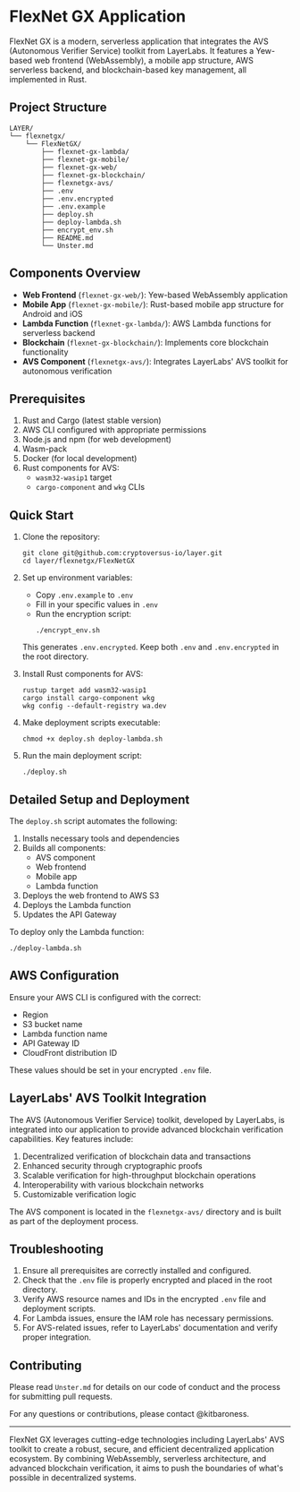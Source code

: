 # FlexNet GX Application

FlexNet GX is a modern, serverless application that integrates the AVS (Autonomous Verifier Service) toolkit from LayerLabs. It features a Yew-based web frontend (WebAssembly), a mobile app structure, AWS serverless backend, and blockchain-based key management, all implemented in Rust.

## Project Structure

```
LAYER/
└── flexnetgx/
    └── FlexNetGX/
        ├── flexnet-gx-lambda/
        ├── flexnet-gx-mobile/
        ├── flexnet-gx-web/
        ├── flexnet-gx-blockchain/
        ├── flexnetgx-avs/
        ├── .env
        ├── .env.encrypted
        ├── .env.example
        ├── deploy.sh
        ├── deploy-lambda.sh
        ├── encrypt_env.sh
        ├── README.md
        └── Unster.md
```

## Components Overview

- **Web Frontend** (`flexnet-gx-web/`): Yew-based WebAssembly application
- **Mobile App** (`flexnet-gx-mobile/`): Rust-based mobile app structure for Android and iOS
- **Lambda Function** (`flexnet-gx-lambda/`): AWS Lambda functions for serverless backend
- **Blockchain** (`flexnet-gx-blockchain/`): Implements core blockchain functionality
- **AVS Component** (`flexnetgx-avs/`): Integrates LayerLabs' AVS toolkit for autonomous verification

## Prerequisites

1. Rust and Cargo (latest stable version)
2. AWS CLI configured with appropriate permissions
3. Node.js and npm (for web development)
4. Wasm-pack
5. Docker (for local development)
6. Rust components for AVS:
   - `wasm32-wasip1` target
   - `cargo-component` and `wkg` CLIs

## Quick Start

1. Clone the repository:
   ```
   git clone git@github.com:cryptoversus-io/layer.git
   cd layer/flexnetgx/FlexNetGX
   ```

2. Set up environment variables:
   - Copy `.env.example` to `.env`
   - Fill in your specific values in `.env`
   - Run the encryption script:
     ```
     ./encrypt_env.sh
     ```
   This generates `.env.encrypted`. Keep both `.env` and `.env.encrypted` in the root directory.

3. Install Rust components for AVS:
   ```
   rustup target add wasm32-wasip1
   cargo install cargo-component wkg
   wkg config --default-registry wa.dev
   ```

4. Make deployment scripts executable:
   ```
   chmod +x deploy.sh deploy-lambda.sh
   ```

5. Run the main deployment script:
   ```
   ./deploy.sh
   ```

## Detailed Setup and Deployment

The `deploy.sh` script automates the following:

1. Installs necessary tools and dependencies
2. Builds all components:
   - AVS component
   - Web frontend
   - Mobile app
   - Lambda function
3. Deploys the web frontend to AWS S3
4. Deploys the Lambda function
5. Updates the API Gateway

To deploy only the Lambda function:
```
./deploy-lambda.sh
```

## AWS Configuration

Ensure your AWS CLI is configured with the correct:
- Region
- S3 bucket name
- Lambda function name
- API Gateway ID
- CloudFront distribution ID

These values should be set in your encrypted `.env` file.

## LayerLabs' AVS Toolkit Integration

The AVS (Autonomous Verifier Service) toolkit, developed by LayerLabs, is integrated into our application to provide advanced blockchain verification capabilities. Key features include:

1. Decentralized verification of blockchain data and transactions
2. Enhanced security through cryptographic proofs
3. Scalable verification for high-throughput blockchain operations
4. Interoperability with various blockchain networks
5. Customizable verification logic

The AVS component is located in the `flexnetgx-avs/` directory and is built as part of the deployment process.

## Troubleshooting

1. Ensure all prerequisites are correctly installed and configured.
2. Check that the `.env` file is properly encrypted and placed in the root directory.
3. Verify AWS resource names and IDs in the encrypted `.env` file and deployment scripts.
4. For Lambda issues, ensure the IAM role has necessary permissions.
5. For AVS-related issues, refer to LayerLabs' documentation and verify proper integration.

## Contributing

Please read `Unster.md` for details on our code of conduct and the process for submitting pull requests.

For any questions or contributions, please contact @kitbaroness.

---

FlexNet GX leverages cutting-edge technologies including LayerLabs' AVS toolkit to create a robust, secure, and efficient decentralized application ecosystem. By combining WebAssembly, serverless architecture, and advanced blockchain verification, it aims to push the boundaries of what's possible in decentralized systems.